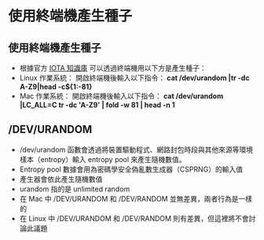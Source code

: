# 使用終端機產生種子

## 使用終端機產生種子
* 根據官方 [IOTA 知識庫](https://kb.helloiota.com/KnowledgebaseArticle50005.aspx)
可以透過終端機用以下方是產生種子：
* Linux 作業系統：
開啟終端機後輸入以下指令：
**cat /dev/urandom |tr -dc A-Z9|head -c${1:-81}**
* Mac 作業系統：
開啟終端機後輸入以下指令：
**cat /dev/urandom |LC_ALL=C tr -dc 'A-Z9' | fold -w 81 | head -n 1**

## /DEV/URANDOM
* /dev/urandom 函數會透過將裝置驅動程式、網路封包時段與其他來源等環境樣本（entropy）輸入 entropy pool 來產生隨機數值。
* Entropy pool 數據會用為密碼學安全偽亂數生成器（CSPRNG）的輸入值
* 產生器會依此產生隨機數值
* urandom 指的是 unlimited random
* 在 Mac 中 /DEV/URANDOM 和 /DEV/RANDOM 並無差異，兩者行為是一樣的
* 在 Linux 中 /DEV/URANDOM 和 /DEV/RANDOM 則有差異，但這裡將不會討論此議題

